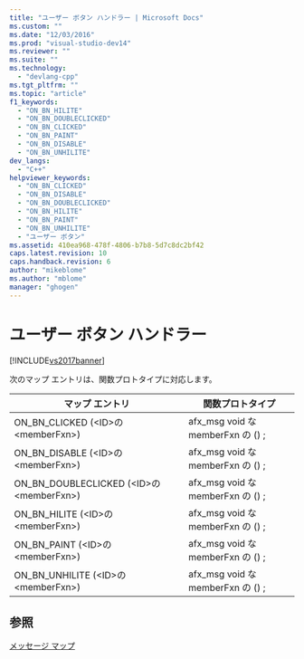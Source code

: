 ```yaml
---
title: "ユーザー ボタン ハンドラー | Microsoft Docs"
ms.custom: ""
ms.date: "12/03/2016"
ms.prod: "visual-studio-dev14"
ms.reviewer: ""
ms.suite: ""
ms.technology: 
  - "devlang-cpp"
ms.tgt_pltfrm: ""
ms.topic: "article"
f1_keywords: 
  - "ON_BN_HILITE"
  - "ON_BN_DOUBLECLICKED"
  - "ON_BN_CLICKED"
  - "ON_BN_PAINT"
  - "ON_BN_DISABLE"
  - "ON_BN_UNHILITE"
dev_langs: 
  - "C++"
helpviewer_keywords: 
  - "ON_BN_CLICKED"
  - "ON_BN_DISABLE"
  - "ON_BN_DOUBLECLICKED"
  - "ON_BN_HILITE"
  - "ON_BN_PAINT"
  - "ON_BN_UNHILITE"
  - "ユーザー ボタン"
ms.assetid: 410ea968-478f-4806-b7b8-5d7c8dc2bf42
caps.latest.revision: 10
caps.handback.revision: 6
author: "mikeblome"
ms.author: "mblome"
manager: "ghogen"
---
```

# ユーザー ボタン ハンドラー
[!INCLUDE[vs2017banner](../../assembler/inline/includes/vs2017banner.md)]

次のマップ エントリは、関数プロトタイプに対応します。  
  
|マップ エントリ|関数プロトタイプ|  
|--------------|--------------|  
|ON\_BN\_CLICKED \(\<ID\>の \<memberFxn\>\)|afx\_msg void な memberFxn の \(\) ;|  
|ON\_BN\_DISABLE \(\<ID\>の \<memberFxn\>\)|afx\_msg void な memberFxn の \(\) ;|  
|ON\_BN\_DOUBLECLICKED \(\<ID\>の \<memberFxn\>\)|afx\_msg void な memberFxn の \(\) ;|  
|ON\_BN\_HILITE \(\<ID\>の \<memberFxn\>\)|afx\_msg void な memberFxn の \(\) ;|  
|ON\_BN\_PAINT \(\<ID\>の \<memberFxn\>\)|afx\_msg void な memberFxn の \(\) ;|  
|ON\_BN\_UNHILITE \(\<ID\>の \<memberFxn\>\)|afx\_msg void な memberFxn の \(\) ;|  
  
## 参照  
 [メッセージ マップ](../../mfc/reference/message-maps-mfc.md)